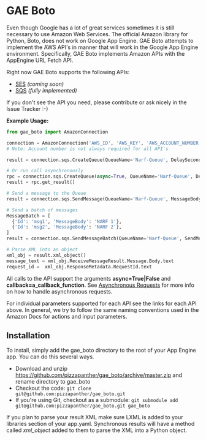 # GAE Boto

Even though Google has a lot of great services sometimes it is still necessary to use Amazon Web Services.  The official Amazon library for Python, Boto, does not work on Google App Engine.  GAE Boto attempts to implement the AWS API's in manner that will work in the Google App Engine environment.  Specifically, GAE Boto implements Amazon APIs with the AppEngine URL Fetch API.

Right now GAE Boto supports the following APIs:

* [SES](docs/ses.md) _(coming soon)_
* [SQS](docs/sqs.md) _(fully implemented)_

If you don't see the API you need, please contribute or ask nicely in the Issue Tracker :-)

**Example Usage:**

```python
from gae_boto import AmazonConnection

connection = AmazonConnection('AWS_ID', 'AWS_KEY', 'AWS_ACCOUNT_NUMBER')
# Note: Account number is not always required for all API's

result = connection.sqs.CreateQueue(QueueName='Narf-Queue', DelaySeconds=50)

# Or run call asynchronously
rpc = connection.sqs.CreateQueue(async=True, QueueName='Narf-Queue', DelaySeconds=50)
result = rpc.get_result()

# Send a message to the Queue
result = connection.sqs.SendMessage(QueueName='Narf-Queue', MessageBody='I like turtles')

# Send a batch of messages
MessageBatch = [
  {'Id': 'msg1', 'MessageBody': 'NARF 1'},
  {'Id': 'msg2', 'MessageBody': 'NARF 2'},
]
result = connection.sqs.SendMessageBatch(QueueName='Narf-Queue', SendMessageBatchRequestEntry=MessageBatch)

# Parse XML into an object
xml_obj = result.xml_object()
message_text = xml_obj.ReceiveMessageResult.Message.Body.text
request_id =  xml_obj.ResponseMetadata.RequestId.text
```

All calls to the API support the arguments **async=True|False** and **callback=a_callback_function**.  See [Asynchronous Requests](https://developers.google.com/appengine/docs/python/urlfetch/asynchronousrequests) for more info on how to handle asynchronous requests.

For individual parameters supported for each API see the links for each API above.  In general, we try to follow the same naming conventions used in the Amazon Docs for actions and input parameters.

## Installation

To install, simply add the gae_boto directory to the root of your App Engine app. You can do this several ways.

* Download and unzip https://github.com/pizzapanther/gae_boto/archive/master.zip and rename directory to gae_boto
* Checkout the code: `git clone git@github.com:pizzapanther/gae_boto.git`
* If you're using Git, checkout as a submodule: `git submodule add git@github.com:pizzapanther/gae_boto.git gae_boto`

If you plan to parse your result XML make sure LXML is added to your libraries section of your app.yaml.  Synchronous results will have a method called _xml_object_ added to them to parse the XML into a Python object.
